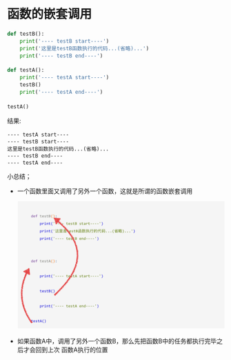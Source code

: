 # 函数的嵌套调用

```python
def testB():
    print('---- testB start----')
    print('这里是testB函数执行的代码...(省略)...')
    print('---- testB end----')

def testA():
    print('---- testA start----')
    testB()
    print('---- testA end----')

testA()
```

结果:
```
---- testA start----
---- testB start----
这里是testB函数执行的代码...(省略)...
---- testB end----
---- testA end----
```

小总结；

- 一个函数里面又调用了另外一个函数，这就是所谓的函数嵌套调用

  ![](images/函数嵌套.png)

- 如果函数A中，调用了另外一个函数B，那么先把函数B中的任务都执行完毕之后才会回到上次 函数A执行的位置
